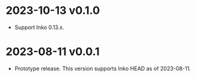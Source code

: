 # 2023-10-13 v0.1.0

- Support Inko 0.13.x.

# 2023-08-11 v0.0.1

- Prototype release. This version supports Inko HEAD as of 2023-08-11.
